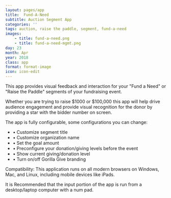 ```yaml
---
layout: pages/app
title:  Fund-A-Need
subtitle: Auction Segment App
categories: ''
tags: auction, raise the paddle, segment, fund-a-need
images:
    - title: fund-a-need.png
    - title: fund-a-need-mgmt.png
day: 23
month: Apr
year: 2018
class: app
format: format-image
icon: icon-edit
---
```

<p class="text-small">This app provides visual feedback and interaction for your "Fund a Need" or "Raise the Paddle" segments of your fundraising event.</p>

<p class="text-small">Whether you are trying to raise $1000 or $100,000 this app will help drive audience engagement and provide visual recognition for the donor by providing a star with the bidder number on screen.</p>

<p class="text-small">The app is fully configurable, some configurations you can change:
<ul>
<li class="text-small">• Customize segment title</li>
<li class="text-small">• Customize organization name</li>
<li class="text-small">• Set the goal amount</li>
<li class="text-small">• Preconfigure your donation/giving levels before the event</li>
<li class="text-small">• Show current giving/donation level</li>
<li class="text-small">• Turn on/off Gorilla Give branding</li>
</ul>
</p>

<p class="text-small">Compatibility: This application runs on all modern browsers on Windows, Mac, and Linux, including mobile devices like iPads.</p>

<p class="text-small">It is Recommended that the input portion of the app is run from a desktop/laptop computer with a num pad.</p>